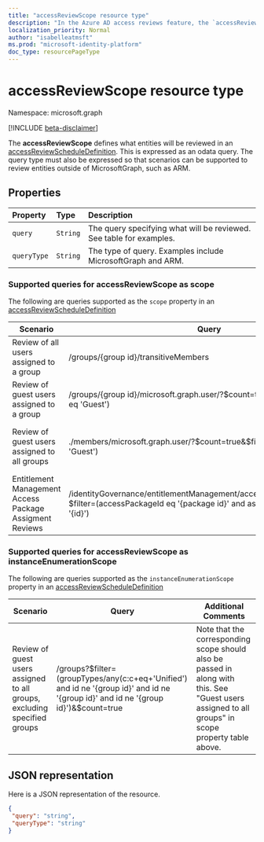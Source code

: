 ```yaml
---
title: "accessReviewScope resource type"
description: "In the Azure AD access reviews feature, the `accessReviewScope` represents what entities will be reviewed in an access review.  "
localization_priority: Normal
author: "isabelleatmsft"
ms.prod: "microsoft-identity-platform"
doc_type: resourcePageType
---
```


# accessReviewScope resource type

Namespace: microsoft.graph

[!INCLUDE [beta-disclaimer](../../includes/beta-disclaimer.md)]

The **accessReviewScope** defines what entities will be reviewed in an [accessReviewScheduleDefinition](accessreviewscheduledefinition.md). This is expressed as an odata query. The query type must also be expressed so that scenarios can be supported to review entities outside of MicrosoftGraph, such as ARM.


## Properties
| Property                  | Type                                 | Description |
| :-------------------------| :---------- | :---------- |
| `query`          |`String`  | The query specifying what will be reviewed. See table for examples. |
| `queryType`          |`String`  | The type of query. Examples include MicrosoftGraph and ARM. |

### Supported queries for accessReviewScope as scope
The following are queries supported as the `scope` property in an [accessReviewScheduleDefinition](accessreviewscheduledefinition.md)

|Scenario| Query | Additional Comments |
|--|--|-- |
| Review of all users assigned to a group | /groups/{group id}/transitiveMembers ||
| Review of guest users assigned to a group | /groups/{group id}/microsoft.graph.user/?$count=true&$filter=(userType eq 'Guest') ||
| Review of guest users assigned to all groups | ./members/microsoft.graph.user/?$count=true&$filter=(userType eq 'Guest') | Note that the corresponding instanceEnumerationScope should also be passed in along with this|
| Entitlement Management Access Package Assigment Reviews | /identityGovernance/entitlementManagement/accessPackageAssignments?$filter=(accessPackageId eq '{package id}' and assignmentPolicyId eq '{id}')| Note that only READ is supported for Access Package Assignment Reviews|

### Supported queries for accessReviewScope as instanceEnumerationScope
The following are queries supported as the `instanceEnumerationScope` property in an [accessReviewScheduleDefinition](accessreviewscheduledefinition.md)

|Scenario| Query | Additional Comments |
|--|--|--|
| Review of guest users assigned to all groups, excluding specified groups | /groups?$filter=(groupTypes/any(c:c+eq+'Unified') and id ne '{group id}' and id ne '{group id}' and id ne '{group id}')&$count=true | Note that the corresponding scope should also be passed in along with this. See "Guest users assigned to all groups" in scope property table above. |

## JSON representation

Here is a JSON representation of the resource.

<!-- {
  "blockType": "resource",
  "keyProperty": "id",
  "optionalProperties": [

  ],
  "@odata.type": "microsoft.graph.accessReviewScheduleDefinition"
}-->

```json
{
 "query": "string",
 "queryType": "string"
}
```

<!--
{
  "type": "#page.annotation",
  "description": "accessReview resource",
  "keywords": "",
  "section": "documentation",
  "tocPath": "",
  "suppressions": []
}
-->
